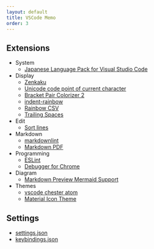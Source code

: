 ```yaml
---
layout: default
title: VSCode Memo
order: 3
---
```

## Extensions

- System
  - [Japanese Language Pack for Visual Studio Code](https://marketplace.visualstudio.com/items?itemName=MS-CEINTL.vscode-language-pack-ja)
- Display
  - [Zenkaku](https://marketplace.visualstudio.com/items?itemName=mosapride.zenkaku)
  - [Unicode code point of current character](https://marketplace.visualstudio.com/items?itemName=zeithaste.cursorCharCode)
  - [Bracket Pair Colorizer 2](https://marketplace.visualstudio.com/items?itemName=CoenraadS.bracket-pair-colorizer-2)
  - [indent-rainbow](https://marketplace.visualstudio.com/items?itemName=oderwat.indent-rainbow)
  - [Rainbow CSV](https://marketplace.visualstudio.com/items?itemName=mechatroner.rainbow-csv)
  - [Trailing Spaces](https://marketplace.visualstudio.com/items?itemName=shardulm94.trailing-spaces)
- Edit
  - [Sort lines](https://marketplace.visualstudio.com/items?itemName=Tyriar.sort-lines)
- Markdown
  - [markdownlint](https://marketplace.visualstudio.com/items?itemName=DavidAnson.vscode-markdownlint)
  - [Markdown PDF](https://marketplace.visualstudio.com/items?itemName=yzane.markdown-pdf)
- Programming
  - [ESLint](https://marketplace.visualstudio.com/items?itemName=dbaeumer.vscode-eslint)
  - [Debugger for Chrome](https://marketplace.visualstudio.com/items?itemName=msjsdiag.debugger-for-chrome)
- Diagram
  - [Markdown Preview Mermaid Support](https://marketplace.visualstudio.com/items?itemName=bierner.markdown-mermaid)
- Themes
  - [vscode chester atom](https://marketplace.visualstudio.com/items?itemName=chriseckenrode.vscode-chester-atom)
  - [Material Icon Theme](https://marketplace.visualstudio.com/items?itemName=PKief.material-icon-theme)

## Settings

- [settings.json](User/settings.json)
- [keybindings.json](User/keybindings.json)
